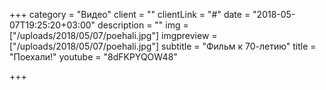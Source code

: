 +++
category = "Видео"
client = ""
clientLink = "#"
date = "2018-05-07T19:25:20+03:00"
description = ""
img = ["/uploads/2018/05/07/poehali.jpg"]
imgpreview = ["/uploads/2018/05/07/poehali.jpg"]
subtitle = "Фильм к 70-летию"
title = "Поехали!"
youtube = "8dFKPYQOW48"

+++
